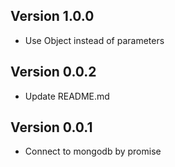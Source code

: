 ## Version 1.0.0
* Use Object instead of parameters

## Version 0.0.2
* Update README.md

## Version 0.0.1
* Connect to mongodb by promise